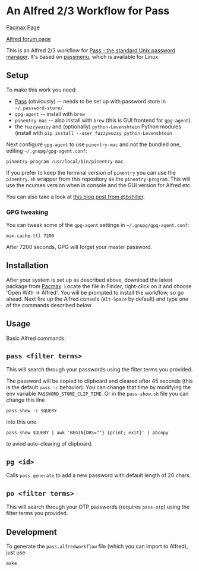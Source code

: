 # An Alfred 2/3 Workflow for Pass

[Pacmax Page](https://pacmax.org/pac/cgenie-alfred-pass/)

[Alfred forum page](https://www.alfredforum.com/topic/8471-pass-the-standard-unix-password-manager/)

This is an Alfred 2/3 workflow for [Pass - the standard Unix password manager](https://www.passwordstore.org/). It's based on [passmenu](http://git.zx2c4.com/password-store/tree/contrib/dmenu/passmenu), which is available for Linux.

## Setup

To make this work you need:
* [Pass](https://www.passwordstore.org/) (obviously) -- needs to be set up with password store in
  `~/.password-store/`.
* `gpg-agent` -- install with `brew`
* `pinentry-mac` -- also install with `brew` (this is GUI frontend for `gpg-agent`).
* the `fuzzywuzzy` and (optionally) `python-Levenshtein` Python modules (install
    with `pip install --user fuzzywuzzy python-Levenshtein`

Next configure `gpg-agent` to use `pinentry-mac` and not the bundled one, editing `~/.gnupg/gpg-agent.conf`:

```
pinentry-program /usr/local/bin/pinentry-mac
```

If you prefer to keep the terminal version of `pinentry` you can use the
`pinentry.sh` wrapper from this repository as the `pinentry-program`. This will
use the ncurses version when in console and the GUI version for Alfred etc.

You can also take a look at [this blog post from @bshiller](https://brianschiller.com/blog/2016/08/31/gnu-pass-alfred).

### GPG tweaking

You can tweak some of the `gpg-agent` settings in `~/.gnupg/gpg-agent.conf`:

```
max-cache-ttl 7200
```

After 7200 seconds, GPG will forget your master password.

## Installation

After your system is set up as described above, download the latest package from
[Pacmax](https://pacmax.org/pac/cgenie-alfred-pass/). Locate the file in Finder, right-click
on it and choose 'Open With -> Alfred'. You will be prompted to install the workflow, so go ahead.
Next fire up the Alfred console (`Alt-Space` by default) and type one of the commands described below.

## Usage

Basic Alfred commands:

## `pass <filter terms>`

This will search through your passwords using the filter terms you provided.

The password will be copied to clipboard and cleared after 45 seconds (this is the default
`pass -c` behavior).  You can change that time by modifying the env variable
`PASSWORD_STORE_CLIP_TIME`. Or in the `pass-show.sh` file you can change this line

```
pass show -c $QUERY
```

into this one

```
pass show $QUERY | awk 'BEGIN{ORS=""} {print; exit}' | pbcopy
```

to aviod auto-clearing of clipboard.

## `pg <id>`

Calls `pass generate` to add a new password with default length of 20 chars.

## `po <filter terms>`

This will search through your OTP passwords (requires `pass-otp`) using the filter terms you provided.

## Development

To generate the `pass.alfredworkflow` file (which you can import to Alfred), just use

```
make
```
